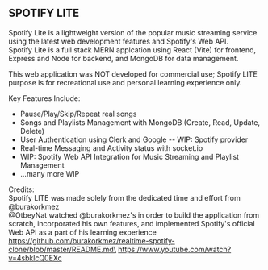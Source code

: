 ## SPOTIFY LITE
Spotify Lite is a lightweight version of the popular music streaming service using the latest web development features and Spotify's Web API.\
Spotify Lite is a full stack MERN applcation using React (Vite) for frontend, Express and Node for backend, and MongoDB for data management.

This web application was NOT developed for commercial use; Spotify LITE purpose is for recreational use and personal learning experience only.

Key Features Include:
- Pause/Play/Skip/Repeat real songs
- Songs and Playlists Management with MongoDB (Create, Read, Update, Delete)
- User Authentication using Clerk and Google -- WIP: Spotify provider
- Real-time Messaging and Activity status with socket.io
- WIP: Spotify Web API Integration for Music Streaming and Playlist Management
- ...many more WIP

Credits:\
Spotify LITE was made solely from the dedicated time and effort from @burakorkmez\
@OtbeyNat watched @burakorkmez's in order to build the application from scratch, incorporated his own features, and implemented Spotify's official Web API as a part of his learning experience \
https://github.com/burakorkmez/realtime-spotify-clone/blob/master/README.md\
https://www.youtube.com/watch?v=4sbklcQ0EXc